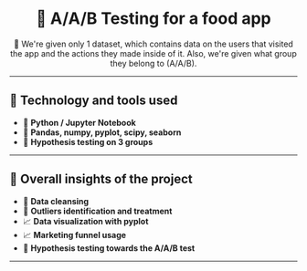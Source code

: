 <h1 align="center">🚀 A/A/B Testing for a food app </h1>

<p align="center">
  🌟 We're given only 1 dataset, which contains data on the users that visited the app and the actions they made inside of it. Also, we're given what group they belong to (A/A/B). 
  <br>
</p>

---

## 🧰 Technology and tools used

<ul>
  <li>🐍 <b>Python / Jupyter Notebook </b></li>
  <li>🐼 <b>Pandas, numpy, pyplot, scipy, seaborn </b></li>
  <li>💭 <b>Hypothesis testing on 3 groups</b></li>
</ul>

---

## 📝 Overall insights of the project

<ul>
  <li>🧽 <b>Data cleansing </b></li>
  <li>🔘 <b>Outliers identification and treatment </b></li>
  <li>📈 <b>Data visualization with pyplot </b></li>
  <li>📈 <b>Marketing funnel usage </b></li>
  <li>💭 <b>Hypothesis testing towards the A/A/B test</b></li>
</ul>

---